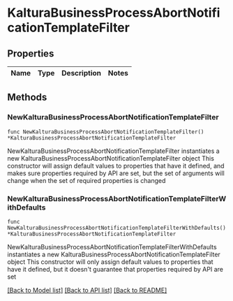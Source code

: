 # KalturaBusinessProcessAbortNotificationTemplateFilter

## Properties

Name | Type | Description | Notes
------------ | ------------- | ------------- | -------------

## Methods

### NewKalturaBusinessProcessAbortNotificationTemplateFilter

`func NewKalturaBusinessProcessAbortNotificationTemplateFilter() *KalturaBusinessProcessAbortNotificationTemplateFilter`

NewKalturaBusinessProcessAbortNotificationTemplateFilter instantiates a new KalturaBusinessProcessAbortNotificationTemplateFilter object
This constructor will assign default values to properties that have it defined,
and makes sure properties required by API are set, but the set of arguments
will change when the set of required properties is changed

### NewKalturaBusinessProcessAbortNotificationTemplateFilterWithDefaults

`func NewKalturaBusinessProcessAbortNotificationTemplateFilterWithDefaults() *KalturaBusinessProcessAbortNotificationTemplateFilter`

NewKalturaBusinessProcessAbortNotificationTemplateFilterWithDefaults instantiates a new KalturaBusinessProcessAbortNotificationTemplateFilter object
This constructor will only assign default values to properties that have it defined,
but it doesn't guarantee that properties required by API are set


[[Back to Model list]](../README.md#documentation-for-models) [[Back to API list]](../README.md#documentation-for-api-endpoints) [[Back to README]](../README.md)


